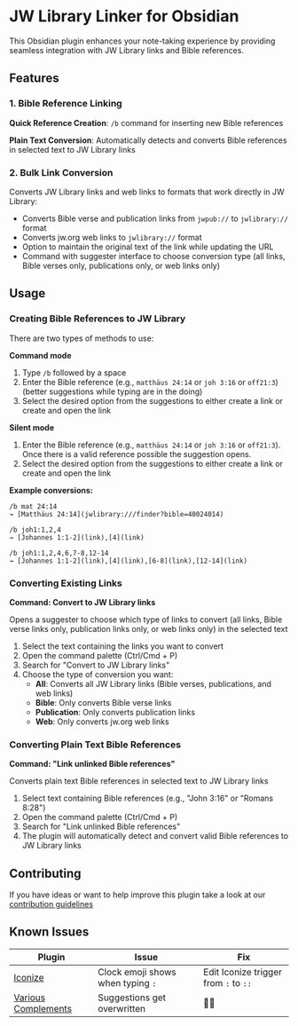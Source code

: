 # JW Library Linker for Obsidian

This Obsidian plugin enhances your note-taking experience by providing seamless integration with JW Library links and Bible references.

## Features

### 1. Bible Reference Linking

**Quick Reference Creation**: `/b` command for inserting new Bible references

**Plain Text Conversion**: Automatically detects and converts Bible references in selected text to JW Library links

### 2. Bulk Link Conversion

Converts JW Library links and web links to formats that work directly in JW Library:

- Converts Bible verse and publication links from `jwpub://` to `jwlibrary://` format
- Converts jw.org web links to `jwlibrary://` format
- Option to maintain the original text of the link while updating the URL
- Command with suggester interface to choose conversion type (all links, Bible verses only, publications only, or web links only)

## Usage

### Creating Bible References to JW Library

There are two types of methods to use:

**Command mode**

1. Type `/b` followed by a space
2. Enter the Bible reference (e.g., `matthäus 24:14` or `joh 3:16` or `off21:3`)  
   (better suggestions while typing are in the doing)
3. Select the desired option from the suggestions to either create a link or create and open the link

**Silent mode**

1. Enter the Bible reference (e.g., `matthäus 24:14` or `joh 3:16` or `off21:3`).  
   Once there is a valid reference possible the suggestion opens.
2. Select the desired option from the suggestions to either create a link or create and open the link

**Example conversions:**

```
/b mat 24:14
→ [Matthäus 24:14](jwlibrary:///finder?bible=40024014)

/b joh1:1,2,4
→ [Johannes 1:1-2](link),[4](link)

/b joh1:1,2,4,6,7-8,12-14
→ [Johannes 1:1-2](link),[4](link),[6-8](link),[12-14](link)
```

### Converting Existing Links

**Command: Convert to JW Library links**

Opens a suggester to choose which type of links to convert (all links, Bible verse links only, publication links only, or web links only) in the selected text

1. Select the text containing the links you want to convert
2. Open the command palette (Ctrl/Cmd + P)
3. Search for "Convert to JW Library links"
4. Choose the type of conversion you want:
   - **All**: Converts all JW Library links (Bible verses, publications, and web links)
   - **Bible**: Only converts Bible verse links
   - **Publication**: Only converts publication links
   - **Web**: Only converts jw.org web links

### Converting Plain Text Bible References

**Command: "Link unlinked Bible references"**

Converts plain text Bible references in selected text to JW Library links

1. Select text containing Bible references (e.g., "John 3:16" or "Romans 8:28")
2. Open the command palette (Ctrl/Cmd + P)
3. Search for "Link unlinked Bible references"
4. The plugin will automatically detect and convert valid Bible references to JW Library links

## Contributing

If you have ideas or want to help improve this plugin take a look at our [contribution guidelines](https://github.com/msakowski/obsidian-library-linker/blob/main/CONTRIBUTING.md)

## Known Issues

| Plugin                                                                                            | Issue                             | Fix                                   |
| ------------------------------------------------------------------------------------------------- | --------------------------------- | ------------------------------------- |
| [Iconize](obsidian://show-plugin?id=obsidian-icon-folder)                                         | Clock emoji shows when typing `:` | Edit Iconize trigger from `:` to `::` |
| [Various Complements](https://tadashi-aikawa.github.io/docs-obsidian-various-complements-plugin/) | Suggestions get overwritten       | 🤷‍♂️                                    |
